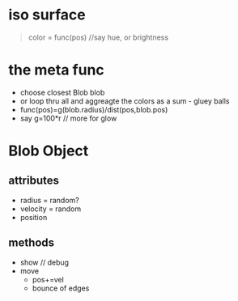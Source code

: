 # iso surface
> color = func(pos) //say hue, or brightness

# the meta func
+ choose closest Blob blob
+ or loop thru all and aggreagte the colors as a sum - gluey balls
+ func(pos)=g(blob.radius)/dist(pos,blob.pos)
+ say g=100*r // more for glow

# Blob Object
## attributes
+ radius = random?
+ velocity = random
+ position
## methods
+ show // debug
+ move
	+ pos+=vel
	+ bounce of edges